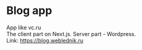 # Blog app
App like vc.ru  
The client part on Next.js. Server part - Wordpress.  
Link: https://blog.weblednik.ru
